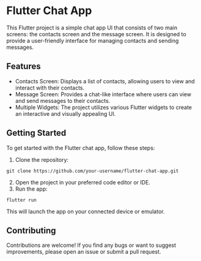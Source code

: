 # Flutter Chat App

This Flutter project is a simple chat app UI that consists of two main screens: the contacts screen and the message screen. It is designed to provide a user-friendly interface for managing contacts and sending messages.

## Features

- Contacts Screen: Displays a list of contacts, allowing users to view and interact with their contacts.
- Message Screen: Provides a chat-like interface where users can view and send messages to their contacts.
- Multiple Widgets: The project utilizes various Flutter widgets to create an interactive and visually appealing UI.

## Getting Started

To get started with the Flutter chat app, follow these steps:

1. Clone the repository:
```
git clone https://github.com/your-username/flutter-chat-app.git
```
2. Open the project in your preferred code editor or IDE.
3. Run the app:
```
flutter run
```

This will launch the app on your connected device or emulator.

## Contributing
Contributions are welcome! If you find any bugs or want to suggest improvements, please open an issue or submit a pull request.


